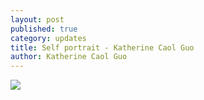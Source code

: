 ```yaml
---
layout: post
published: true
category: updates
title: Self portrait - Katherine Caol Guo
author: Katherine Caol Guo
---
```

![]({{site.baseurl}}/)